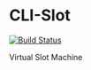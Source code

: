 # CLI-Slot

[![Build Status](https://semaphoreci.com/api/v1/aasanchez/virtual-slot-machine/branches/master/badge.svg)](https://semaphoreci.com/aasanchez/virtual-slot-machine)

Virtual Slot Machine